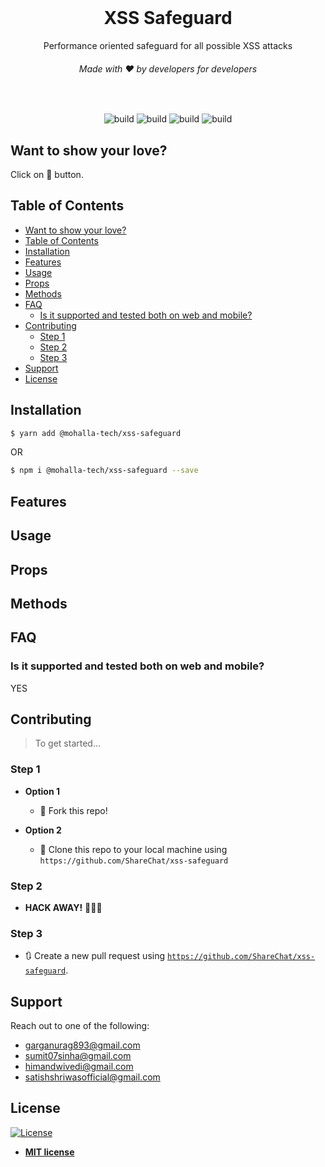 <div align="center">
</div>

<br>

<h1 align="center">XSS Safeguard</h1>

<p align="center">Performance oriented safeguard for all possible XSS attacks
</p>

<h6 align="center">Made with ❤️ by developers for developers</h6>

<br>
<p align="center">
<img src="https://img.shields.io/travis/badges/badgerbadgerbadger.svg?style=flat-square" alt="build"/>
<img src="https://img.shields.io/github/issues/ShareChat/xss-safeguard" alt="build"/>
<img src="https://img.shields.io/github/issues-pr/ShareChat/xss-safeguard" alt="build"/>
<img src="https://img.shields.io/:license-mit-blue.svg?style=flat-square" alt="build"/>
</p>

## Want to show your love?
<p>Click on 🌟 button.</p>


## Table of Contents

- [Want to show your love?](#want-to-show-your-love)
- [Table of Contents](#table-of-contents)
- [Installation](#installation)
- [Features](#features)
- [Usage](#usage)
- [Props](#props)
- [Methods](#methods)
- [FAQ](#faq)
  - [Is it supported and tested both on web and mobile?](#is-it-supported-and-tested-both-on-web-and-mobile)
- [Contributing](#contributing)
  - [Step 1](#step-1)
  - [Step 2](#step-2)
  - [Step 3](#step-3)
- [Support](#support)
- [License](#license)

## Installation

```bash
$ yarn add @mohalla-tech/xss-safeguard
```

OR

```bash
$ npm i @mohalla-tech/xss-safeguard --save
```

## Features


## Usage


## Props


## Methods


## FAQ

### Is it supported and tested both on web and mobile?

YES

## Contributing

> To get started...

### Step 1

- **Option 1**

  - 🍴 Fork this repo!

- **Option 2**
  - 👯 Clone this repo to your local machine using `https://github.com/ShareChat/xss-safeguard`

### Step 2

- **HACK AWAY!** 🔨🔨🔨

### Step 3

- 🔃 Create a new pull request using <a href="https://github.com/ShareChat/xss-safeguard" target="_blank">`https://github.com/ShareChat/xss-safeguard`</a>.

## Support

Reach out to one of the following:

- garganurag893@gmail.com
- sumit07sinha@gmail.com
- himandwivedi@gmail.com
- satishshriwasofficial@gmail.com

## License

[![License](https://img.shields.io/:license-mit-blue.svg?style=flat-square)](http://badges.mit-license.org)

- **[MIT license](http://opensource.org/licenses/mit-license.php)**
